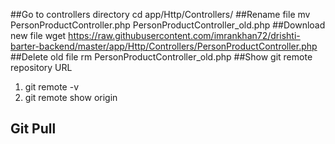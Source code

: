 ##Go to controllers directory
cd app/Http/Controllers/
##Rename file 
mv PersonProductController.php PersonProductController_old.php
##Download new file 
wget https://raw.githubusercontent.com/imrankhan72/drishti-barter-backend/master/app/Http/Controllers/PersonProductController.php
##Delete old file
rm PersonProductController_old.php
##Show git remote repository URL
1) git remote -v
2) git remote show origin
## Git Pull
